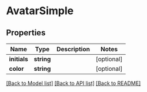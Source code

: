 # AvatarSimple

## Properties

 Name         | Type       | Description | Notes      
--------------|------------|-------------|------------
 **initials** | **string** |             | [optional] 
 **color**    | **string** |             | [optional] 

[[Back to Model list]](../../README.md#documentation-for-models) [[Back to API list]](../../README.md#documentation-for-api-endpoints) [[Back to README]](../../README.md)


